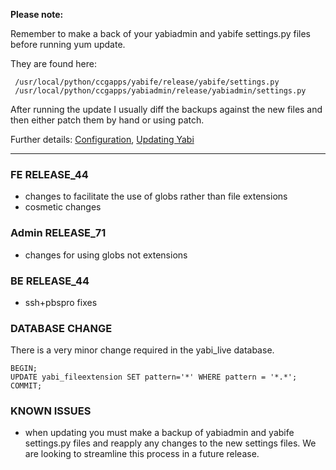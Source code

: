 **Please note:**

Remember to make a back of your yabiadmin and yabife settings.py files before running yum update.

They are found here:

```
 /usr/local/python/ccgapps/yabife/release/yabife/settings.py
 /usr/local/python/ccgapps/yabiadmin/release/yabiadmin/settings.py

```

After running the update I usually diff the backups against the new files and then either patch them by hand or using patch.

Further details: [Configuration](Configuration.md), [Updating Yabi](Updating.md)


---


### FE RELEASE\_44 ###
  * changes to facilitate the use of globs rather than file extensions
  * cosmetic changes

### Admin RELEASE\_71 ###
  * changes for using globs not extensions

### BE RELEASE\_44 ###
  * ssh+pbspro fixes

### DATABASE CHANGE ###
There is a very minor change required in the yabi\_live database.

```
BEGIN;
UPDATE yabi_fileextension SET pattern='*' WHERE pattern = '*.*';
COMMIT;
```


### KNOWN ISSUES ###
  * when updating you must make a backup of yabiadmin and yabife settings.py files and reapply any changes to the new settings files. We are looking to streamline this process in a future release.